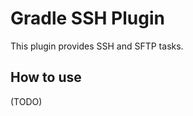 Gradle SSH Plugin
=================

This plugin provides SSH and SFTP tasks.


How to use
----------

(TODO)



